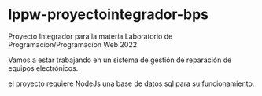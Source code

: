 # lppw-proyectointegrador-bps
Proyecto Integrador para la materia Laboratorio de Programacion/Programacion Web 2022. 

Vamos a estar trabajando en un sistema de gestión de reparación de equipos electrónicos. 

el proyecto requiere NodeJs una base de datos sql para su funcionamiento.

